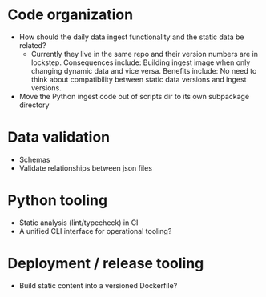 # Code organization

* How should the daily data ingest functionality and the static data be related?
  * Currently they live in the same repo and their version numbers are in lockstep.
    Consequences include: Building ingest image when only changing dynamic data and
    vice versa. Benefits include: No need to think about compatibility between static
    data versions and ingest versions.
* Move the Python ingest code out of scripts dir to its own subpackage directory


# Data validation

* Schemas
* Validate relationships between json files


# Python tooling

* Static analysis (lint/typecheck) in CI
* A unified CLI interface for operational tooling?


# Deployment / release tooling

* Build static content into a versioned Dockerfile?
